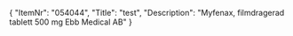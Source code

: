 {
  "ItemNr": "054044",
  "Title": "test",
  "Description": "Myfenax, filmdragerad tablett 500 mg Ebb Medical AB"
}